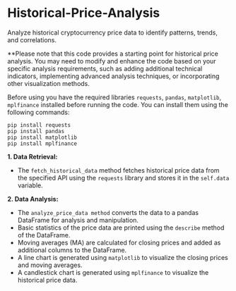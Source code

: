 # Historical-Price-Analysis
Analyze historical cryptocurrency price data to identify patterns, trends, and correlations.

**Please note that this code provides a starting point for historical price analysis. You may need to modify and enhance the code based on your specific analysis requirements, such as adding additional technical indicators, implementing advanced analysis techniques, or incorporating other visualization methods.

Before using you have the required libraries ```requests```, ```pandas```, ```matplotlib```, ```mplfinance``` installed before running the code. You can install them using the following commands:
```
pip install requests
pip install pandas
pip install matplotlib
pip install mplfinance
```

__1. Data Retrieval:__

 - The ```fetch_historical_data``` method fetches historical price data from the specified API using the ```requests``` library and stores it in the ```self.data``` variable.
   

__2. Data Analysis:__

 - The ```analyze_price_data method``` converts the data to a pandas DataFrame for analysis and manipulation.
 - Basic statistics of the price data are printed using the ```describe``` method of the DataFrame.
 - Moving averages (MA) are calculated for closing prices and added as additional columns to the DataFrame.
 - A line chart is generated using ```matplotlib``` to visualize the closing prices and moving averages.
 - A candlestick chart is generated using ```mplfinance``` to visualize the historical price data.

